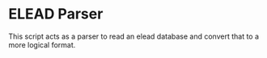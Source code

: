 # ELEAD Parser
This script acts as a parser to read an elead database and convert that to a more logical format.
